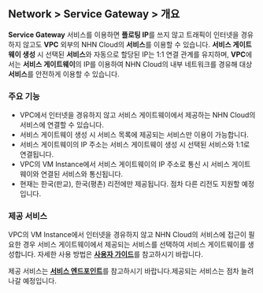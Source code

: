 ## Network > Service Gateway > 개요

**Service Gateway** 서비스를 이용하면 **플로팅 IP**를 쓰지 않고 트래픽이 인터넷을 경유하지 않고도 **VPC** 외부의 NHN Cloud의 **서비스**를 이용할 수 있습니다. **서비스 게이트웨이 생성** 시 선택된 **서비스**와 자동으로 할당된 IP는 1:1 연결 관계를 유지하며, **VPC**에서는 **서비스 게이트웨이**의 IP를 이용하여 NHN Cloud의 내부 네트워크를 경유해 대상 **서비스**를 안전하게 이용할 수 있습니다.

### 주요 기능

* VPC에서 인터넷을 경유하지 않고 서비스 게이트웨이에서 제공하는 NHN Cloud의 서비스에 연결할 수 있습니다.
* 서비스 게이트웨이 생성 시 서비스 목록에 제공되는 서비스만 이용이 가능합니다.
* 서비스 게이트웨이의 IP 주소는 서비스 게이트웨이 생성 시 선택된 서비스와 1:1로 연결됩니다.
* VPC의 VM Instance에서 서비스 게이트웨이의 IP 주소로 통신 시 서비스 게이트웨이와 연결된 서비스와 통신됩니다.
* 현재는 한국(판교), 한국(평촌) 리전에만 제공됩니다. 점차 다른 리전도 지원할 예정입니다.

### 제공 서비스

VPC의 VM Instance에서 인터넷을 경유하지 않고 NHN Cloud의 서비스에 접근이 필요한 경우 서비스 게이트웨이에서 제공되는 서비스를 선택하여 서비스 게이트웨이를 생성합니다.
자세한 사용 방법은 [**사용자 가이드**](/nhncloud/ko/overview/)를 참고하시기 바랍니다. 

제공 서비스는 [**서비스 엔드포인트**](Network/Service%20Gateway/ko/service-endpoint/)를 참고하시기 바랍니다.제공되는 서비스는 점차 늘려나갈 예정입니다.